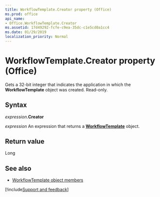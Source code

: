 ```yaml
---
title: WorkflowTemplate.Creator property (Office)
ms.prod: office
api_name:
- Office.WorkflowTemplate.Creator
ms.assetid: 17d49292-fcfe-c9ea-35dc-c1e5cd0a1cc4
ms.date: 01/29/2019
localization_priority: Normal
---
```



# WorkflowTemplate.Creator property (Office)

Gets a 32-bit integer that indicates the application in which the **WorkflowTemplate** object was created. Read-only.


## Syntax

_expression_.**Creator**

_expression_ An expression that returns a **[WorkflowTemplate](Office.WorkflowTemplate.md)** object.


## Return value

Long


## See also

- [WorkflowTemplate object members](overview/Library-Reference/workflowtemplate-members-office.md)



[!include[Support and feedback](~/includes/feedback-boilerplate.md)]